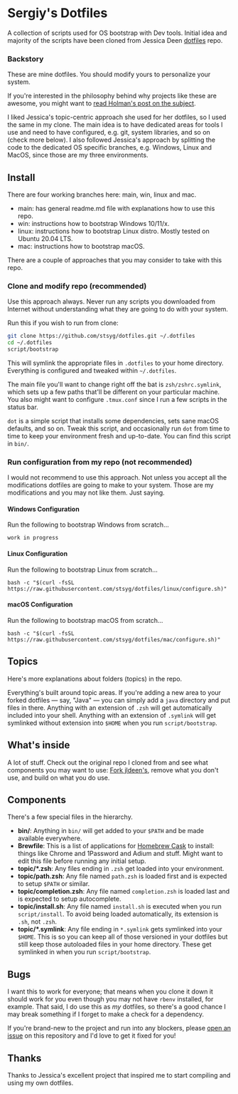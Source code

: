 # Sergiy's Dotfiles
A collection of scripts used for OS bootstrap with Dev tools. 
Initial idea and majority of the scripts have been cloned from Jessica Deen [dotfiles](https://github.com/jldeen/dotfiles) repo.

### Backstory
These are mine dotfiles. You should modify yours to personalize your system.

If you're interested in the philosophy behind why projects like these are awesome, you might want to [read Holman's post on the subject](http://zachholman.com/2010/08/dotfiles-are-meant-to-be-forked/).

I liked Jessica's topic-centric approach she used for her dotfiles, so I used the same in my clone. The main idea is to have dedicated areas for tools I use and need to have configured, e.g. git, system libraries, and so on (check more below). I also followed Jessica's approach by splitting the code to the dedicated OS specific branches, e.g. Windows, Linux and MacOS, since those are my three environments.

## Install
There are four working branches here: main, win, linux and mac.

- main: has general readme.md file with explanations how to use this repo.
- win: instructions how to bootstrap Windows 10/11/x.
- linux: instructions how to bootstrap Linux distro. Mostly tested on Ubuntu 20.04 LTS.
- mac: instructions how to bootstrap macOS.

There are a couple of approaches that you may consider to take with this repo.

### Clone and modify repo (recommended)

Use this approach always. Never run any scripts you downloaded from Internet without understanding what they are going to do with your system.

Run this if you wish to run from clone:

```sh
git clone https://github.com/stsyg/dotfiles.git ~/.dotfiles
cd ~/.dotfiles
script/bootstrap
```
This will symlink the appropriate files in `.dotfiles` to your home directory.
Everything is configured and tweaked within `~/.dotfiles`.

The main file you'll want to change right off the bat is `zsh/zshrc.symlink`, which sets up a few paths that'll be different on your particular machine. You also might want to configure `.tmux.conf` since I run a few scripts in the status bar.

`dot` is a simple script that installs some dependencies, sets sane macOS defaults, and so on. Tweak this script, and occasionally run `dot` from time to time to keep your environment fresh and up-to-date. You can find this script in `bin/`.

### Run configuration from my repo (not recommended)
I would not recommend to use this approach. Not unless you accept all the modifications dotfiles are going to make to your system. Those are my modifications and you may not like them. Just saying.
#### Windows Configuration
Run the following to bootstrap Windows from scratch...
```
work in progress
```
#### Linux Configuration
Run the following to bootstrap Linux from scratch...
```
bash -c "$(curl -fsSL https://raw.githubusercontent.com/stsyg/dotfiles/linux/configure.sh)"
```
#### macOS Configuration
Run the following to bootstrap macOS from scratch...
```
bash -c "$(curl -fsSL https://raw.githubusercontent.com/stsyg/dotfiles/mac/configure.sh)"
```
## Topics

Here's more explanations about folders (topics) in the repo.

Everything's built around topic areas. If you're adding a new area to your forked dotfiles — say, "Java" — you can simply add a `java` directory and put files in there. Anything with an extension of `.zsh` will get automatically included into your shell. Anything with an extension of `.symlink` will get symlinked without extension into `$HOME` when you run `script/bootstrap`.

## What's inside

A lot of stuff. Check out the original repo I cloned from and see what components you may want to use: [Fork jldeen's](https://github.com/jldeen/dotfiles/fork), remove what you don't use, and build on what you do use.

## Components

There's a few special files in the hierarchy.

- **bin/**: Anything in `bin/` will get added to your `$PATH` and be made available everywhere.
- **Brewfile**: This is a list of applications for [Homebrew Cask](https://caskroom.github.io) to install: things like Chrome and 1Password and Adium and stuff. Might want to edit this file before running any initial setup.
- **topic/\*.zsh**: Any files ending in `.zsh` get loaded into your environment.
- **topic/path.zsh**: Any file named `path.zsh` is loaded first and is expected to setup `$PATH` or similar.
- **topic/completion.zsh**: Any file named `completion.zsh` is loaded last and is expected to setup autocomplete.
- **topic/install.sh**: Any file named `install.sh` is executed when you run `script/install`. To avoid being loaded automatically, its extension is `.sh`, not `.zsh`.
- **topic/\*.symlink**: Any file ending in `*.symlink` gets symlinked into your `$HOME`. This is so you can keep all of those versioned in your dotfiles but still keep those autoloaded files in your home directory. These get symlinked in when you run `script/bootstrap`.

## Bugs

I want this to work for everyone; that means when you clone it down it should work for you even though you may not have `rbenv` installed, for example. That said, I do use this as *my* dotfiles, so there's a good chance I may break something if I forget to make a check for a dependency.

If you're brand-new to the project and run into any blockers, please [open an issue](https://github.com/stsyg/dotfiles/issues) on this repository and I'd love to get it fixed for you!

## Thanks

Thanks to Jessica's excellent project that inspired me to start compiling and using my own dotfiles.
